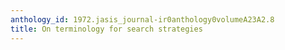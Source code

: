 ```yaml
---
anthology_id: 1972.jasis_journal-ir0anthology0volumeA23A2.8
title: On terminology for search strategies
---
```

